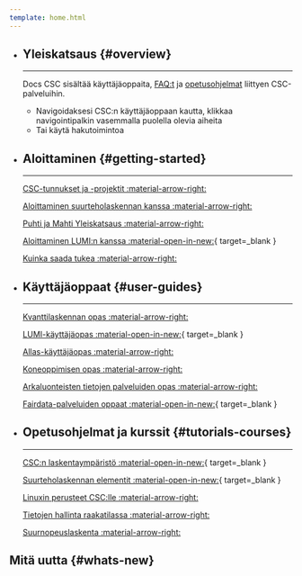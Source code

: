 ```yaml
---
template: home.html
---
```


<div class="grid cards csc-quick-links csc-quick-links--landing" markdown>

- ## Yleiskatsaus {#overview}

    ---

    Docs CSC sisältää käyttäjäoppaita, [FAQ:t](support/faq/index.md) ja [opetusohjelmat](support/tutorials/index.md) liittyen CSC-palveluihin.

    * Navigoidaksesi CSC:n käyttäjäoppaan kautta, klikkaa navigointipalkin vasemmalla puolella olevia aiheita
    * Tai käytä hakutoimintoa

- ## Aloittaminen {#getting-started}

    ---

    [CSC-tunnukset ja -projektit :material-arrow-right:](accounts/index.md)

    [Aloittaminen suurteholaskennan kanssa :material-arrow-right:](support/tutorials/hpc-quick.md)

    [Puhti ja Mahti Yleiskatsaus :material-arrow-right:](computing/index.md)

    [Aloittaminen LUMI:n kanssa :material-open-in-new:](https://docs.lumi-supercomputer.eu/firststeps/getstarted/){ target=_blank }

    [Kuinka saada tukea :material-arrow-right:](support/contact.md)

- ## Käyttäjäoppaat {#user-guides}

    ---

    [Kvanttilaskennan opas :material-arrow-right:](computing/quantum-computing/overview.md)

    [LUMI-käyttäjäopas :material-open-in-new:](https://docs.lumi-supercomputer.eu/){ target=_blank }

    [Allas-käyttäjäopas :material-arrow-right:](data/Allas/index.md)

    [Koneoppimisen opas :material-arrow-right:](support/tutorials/ml-guide.md)

    [Arkaluonteisten tietojen palveluiden opas :material-arrow-right:](data/sensitive-data/index.md)

    [Fairdata-palveluiden oppaat :material-open-in-new:](https://www.fairdata.fi/en/fairdata-quick-guide/){ target=_blank }

- ## Opetusohjelmat ja kurssit {#tutorials-courses}

    ---

    [CSC:n laskentaympäristö :material-open-in-new:](https://csc-training.github.io/csc-env-eff/){ target=_blank }

    [Suurteholaskennan elementit :material-open-in-new:](https://edukamu.fi/elements-of-supercomputing/){ target=_blank }

    [Linuxin perusteet CSC:lle :material-arrow-right:](support/tutorials/env-guide/index.md)

    [Tietojen hallinta raakatilassa :material-arrow-right:](support/tutorials/clean-up-data.md)

    [Suurnopeuslaskenta :material-arrow-right:](computing/running/throughput.md)

</div>

## Mitä uutta {#whats-new}

<!-- Content will be generated here, do not EDIT manually -->


